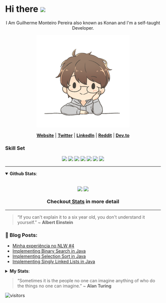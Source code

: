 # Hi there <img src="https://raw.githubusercontent.com/MartinHeinz/MartinHeinz/master/wave.gif" width="30px">

<p align="center">I Am Guilherme Monteiro Pereira also known as Konan and I'm a self-taught Developer.</p>

<p align="center">
  <img src="anotherMeNobg.png" width=300px height=300px/>
</p>

<p align="center">
  <strong><a href="https://guilhermemonteiro.dev/">Website</a></strong> |
  <strong><a href="https://twitter.com/GuilhermeKonan">Twitter</a></strong> |
  <strong><a href="https://www.linkedin.com/in/gmkonan/">LinkedIn</a></strong> |
  <strong><a href="https://www.reddit.com/user/KonanGM">Reddit</a></strong> |
  <strong><a href="https://dev.to/gmkonan">Dev.to</a></strong>
</p>

<h3>
  Skill Set
</h3>

<p align="center">
<img src="https://img.shields.io/badge/-Python-fff?&logo=python" />
<img src="https://img.shields.io/badge/-JavaScript-fff?&logo=JavaScript&logoColor=ddc508" />
<img src="https://img.shields.io/badge/-Java-fff?&logo=Java&logoColor=007396" />
<img src="https://img.shields.io/badge/-React-fff?&logo=React" />
<img src="https://img.shields.io/badge/-Linux-fff?&logo=linux&logoColor=000" />
<img src="https://img.shields.io/badge/-Node.js-fff?&logo=node.js" />
<img src="https://img.shields.io/badge/-MySQL-fff?&logo=MySQL" />
</p>


-----

<details open>
  <summary> <b>Github Stats</b>: </summary>
<br>
<p align="center">
  <img height=165 align="center" src="https://github-readme-stats.vercel.app/api?username=GMkonan&count_private=true&show_icons=true&theme=cobalt"/>
  <img height=165 align="center" src="https://github-readme-stats.vercel.app/api/top-langs/?username=GMkonan&langs_count=8&exclude_repo=Senac-Projeto&layout=compact&theme=cobalt"/>
  </p>


  <h3 align="center">Checkout<a href="https://profile-summary-for-github.com/user/GMkonan"> Stats</a> in more detail</h3>

</details>

-----

> “If you can't explain it to a six year old, you don't understand it yourself.”
> ~ <b>Albert Einstein</b>

<h3><b>📕 Blog Posts:</b></h3>

<!-- BLOG-POST-LIST:START -->
- [Minha experiência no NLW #4](https://dev.to/gmkonan/minha-experiencia-no-nlw-4-1o01)
- [Implementing Binary Search in Java](https://dev.to/gmkonan/implementing-binary-search-in-java-489a)
- [Implementing Selection Sort in Java](https://dev.to/gmkonan/implementing-selection-sort-in-java-26c2)
- [Implementing Singly Linked Lists in Java](https://dev.to/gmkonan/implementing-singly-linked-lists-in-java-gbh)
<!-- BLOG-POST-LIST:END -->

<details>
  <summary> <b>My Stats</b>: </summary>
<br>
<!--START_SECTION:waka-->
**🐱 My Github Data** 

> 🏆 120 Contributions in the Year 2021
 > 
> 📦 106.7 kB Used in Github's Storage 
 > 
> 💼 Opted to Hire
 > 
> 📜 18 Public Repositories 
 > 
> 🔑 43 Private Repositories  
 > 
**I'm a Night 🦉** 

```text
🌞 Morning    128 commits    ███████░░░░░░░░░░░░░░░░░░   30.92% 
🌆 Daytime    75 commits     ████░░░░░░░░░░░░░░░░░░░░░   18.12% 
🌃 Evening    113 commits    ██████░░░░░░░░░░░░░░░░░░░   27.29% 
🌙 Night      98 commits     ██████░░░░░░░░░░░░░░░░░░░   23.67%

```
📅 **I'm Most Productive on Wednesday** 

```text
Monday       56 commits     ███░░░░░░░░░░░░░░░░░░░░░░   13.53% 
Tuesday      61 commits     ███░░░░░░░░░░░░░░░░░░░░░░   14.73% 
Wednesday    76 commits     ████░░░░░░░░░░░░░░░░░░░░░   18.36% 
Thursday     66 commits     ████░░░░░░░░░░░░░░░░░░░░░   15.94% 
Friday       67 commits     ████░░░░░░░░░░░░░░░░░░░░░   16.18% 
Saturday     33 commits     ██░░░░░░░░░░░░░░░░░░░░░░░   7.97% 
Sunday       55 commits     ███░░░░░░░░░░░░░░░░░░░░░░   13.29%

```


📊 **This Week I Spent My Time On** 

```text
💬 Programming Languages: 
TypeScript               2 hrs 18 mins       ████████████████░░░░░░░░░   64.2% 
CSS                      59 mins             ███████░░░░░░░░░░░░░░░░░░   27.75% 
Markdown                 14 mins             █░░░░░░░░░░░░░░░░░░░░░░░░   6.54% 
Python                   3 mins              ░░░░░░░░░░░░░░░░░░░░░░░░░   1.51%

```


<!--END_SECTION:waka-->

</details>


> “Sometimes it is the people no one can imagine anything of who do the things no one can imagine.”
> ~ <b>Alan Turing</b>

![visitors](https://visitor-badge.glitch.me/badge?page_id=GMkonan.GMkonan)

<!--
**GMkonan/GMkonan** is a ✨ _special_ ✨ repository because its `README.md` (this file) appears on your GitHub profile.

Here are some ideas to get you started:

- 🔭 I’m currently working on ...
- 🌱 I’m currently learning ...
- 👯 I’m looking to collaborate on ...
- 🤔 I’m looking for help with ...
- 💬 Ask me about ...
- 📫 How to reach me: ...
- 😄 Pronouns: ...
- ⚡ Fun fact: ...

“If you can’t explain it to a 6-year-old, you don’t understand it yourself,” ~ <b>Albert Einstein</b>

Forma de organizar pins caso queira botar algum dps
<a href="https://github.com/anuraghazra/github-readme-stats">
  <img align="center" src="https://github-readme-stats.vercel.app/api/pin/?username=anuraghazra&repo=github-readme-stats" />
</a>
<a href="https://github.com/anuraghazra/convoychat">
  <img align="center" src="https://github-readme-stats.vercel.app/api/pin/?username=anuraghazra&repo=convoychat" />
</a>
-->
